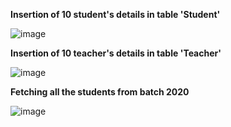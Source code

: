 **Insertion of 10 student's details in table 'Student'**

![image](https://user-images.githubusercontent.com/62836567/157831668-0887ec12-a868-46cf-834d-23eba9a3a783.png)

**Insertion of 10 teacher's details in table 'Teacher'**

![image](https://user-images.githubusercontent.com/62836567/157830146-c378e678-df9b-44e7-90a8-da97a94162c2.png)

**Fetching all the students from batch 2020**

![image](https://user-images.githubusercontent.com/62836567/157832301-5f1bc5eb-8614-487d-9d43-b52ebd36109e.png)

